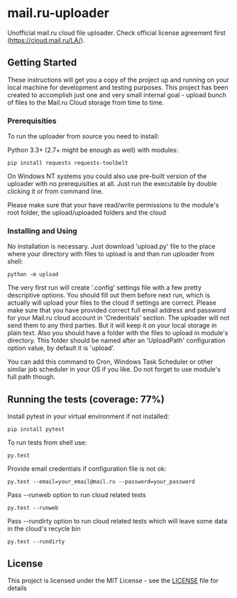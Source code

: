 # mail.ru-uploader
Unofficial mail.ru cloud file uploader. Check official license agreement first (https://cloud.mail.ru/LA/). 

## Getting Started

These instructions will get you a copy of the project up and running on your local machine for development and testing purposes.
This project has been created to accomplish just one and very small internal goal - upload bunch of files to the Mail.ru Cloud storage from time to time.

### Prerequisities

To run the uploader from source you need to install:

Python 3.3+ (2.7+ might be enough as well)
with modules:
```
pip install requests requests-toolbelt
```

On Windows NT systems you could also use pre-built version of the uploader with no prerequisities at all.
Just run the executable by double clicking it or from command line.

Please make sure that your have read/write permissions to the module's root folder, the upload/uploaded folders and the cloud

### Installing and Using

No installation is necessary.
Just download 'upload.py' file to the place where your directory with files to upload is and than run uploader from shell:
```
python -m upload
```
The very first run will create '.config' settings file with a few pretty descriptive options.
You should fill out them before next run, which is actually will upload your files to the cloud if settings are correct.
Please make sure that you have provided correct full email address and password for your Mail.ru cloud account in 'Credentials' section.
The uploader will not send them to any third parties. But it will keep it on your local storage in plain text.
Also you should have a folder with the files to upload in module's directory.
This folder should be named after an 'UploadPath' configuration option value, by default it is 'upload'.

You can add this command to Cron, Windows Task Scheduler or other similar job scheduler in your OS if you like. Do not forget to use module's full path though.

## Running the tests (coverage: 77%)
Install pytest in your virtual environment if not installed:
```
pip install pytest
```

To run tests from shell use:
```
py.test
```

Provide email credentials if configuration file is not ok:
```
py.test --email=your_email@mail.ru --password=your_password
```

Pass --runweb option to run cloud related tests
```
py.test --runweb
```

Pass --rundirty option to run cloud related tests which will leave some data in the cloud's recycle bin
```
py.test --rundirty
```

## License
This project is licensed under the MIT License - see the [LICENSE](LICENSE) file for details
